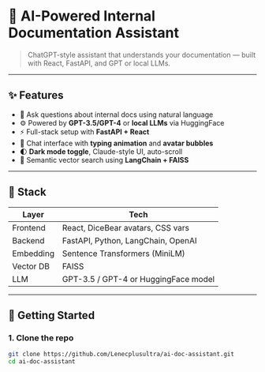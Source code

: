 # 🧠 AI-Powered Internal Documentation Assistant

> ChatGPT-style assistant that understands your documentation — built with React, FastAPI, and GPT or local LLMs.

---

## ✨ Features

- 🧾 Ask questions about internal docs using natural language
- ⚙️ Powered by **GPT-3.5/GPT-4** or **local LLMs** via HuggingFace
- ⚡ Full-stack setup with **FastAPI + React**
- 💬 Chat interface with **typing animation** and **avatar bubbles**
- 🌓 **Dark mode toggle**, Claude-style UI, auto-scroll
- 📁 Semantic vector search using **LangChain + FAISS**

---

## 🔧 Stack

| Layer      | Tech                                |
|------------|-------------------------------------|
| Frontend   | React, DiceBear avatars, CSS vars   |
| Backend    | FastAPI, Python, LangChain, OpenAI  |
| Embedding  | Sentence Transformers (MiniLM)      |
| Vector DB  | FAISS                               |
| LLM        | GPT-3.5 / GPT-4 or HuggingFace model|

---

## 🚀 Getting Started

### 1. Clone the repo

```bash
git clone https://github.com/Lenecplusultra/ai-doc-assistant.git
cd ai-doc-assistant


